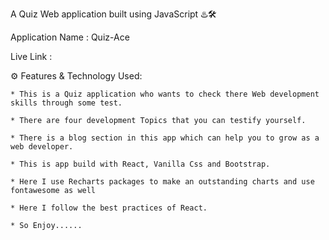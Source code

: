 A Quiz Web application built using JavaScript ♨️🛠️

Application Name : Quiz-Ace

Live Link :

⚙️ Features & Technology Used:

    * This is a Quiz application who wants to check there Web development skills through some test.

    * There are four development Topics that you can testify yourself.

    * There is a blog section in this app which can help you to grow as a web developer.

    * This is app build with React, Vanilla Css and Bootstrap.

    * Here I use Recharts packages to make an outstanding charts and use fontawesome as well

    * Here I follow the best practices of React.

    * So Enjoy......
